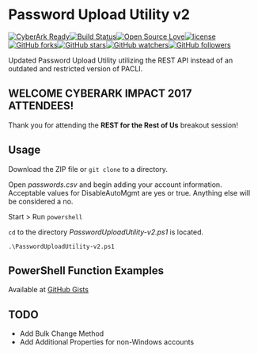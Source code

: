 # Password Upload Utility v2

[![CyberArk Ready](https://img.shields.io/badge/CyberArk-ready-blue.svg)](https://www.cyberark.com)[![Build Status](http://poop.joe-garcia.com:8080/buildStatus/icon?job=PasswordUploadUtility-v2)](http://github.com/infamousjoeg/PasswordUploadUtility-v2/)[![Open Source Love](https://badges.frapsoft.com/os/v1/open-source.svg?v=103)](https://github.com/ellerbrock/open-source-badges/)[![license](https://img.shields.io/github/license/mashape/apistatus.svg)](https://opensource.org/licenses/mit-license.php)
[![GitHub forks](https://img.shields.io/github/forks/badges/shields.svg?style=social&label=Fork)](https://github.com/infamousjoeg/PasswordUploadUtility-v2/fork)[![GitHub stars](https://img.shields.io/github/stars/badges/shields.svg?style=social&label=Star)](https://github.com/infamousjoeg/PasswordUploadUtility-v2)[![GitHub watchers](https://img.shields.io/github/watchers/badges/shields.svg?style=social&label=Watch)](https://github.com/infamousjoeg/PasswordUploadUtility-v2/subscription)[![GitHub followers](https://img.shields.io/github/followers/espadrine.svg?style=social&label=Follow)](https://github.com/infamousjoeg)

Updated Password Upload Utility utilizing the REST API instead of an outdated and restricted version of PACLI.

## WELCOME CYBERARK IMPACT 2017 ATTENDEES!

Thank you for attending the **REST for the Rest of Us** breakout session!

## Usage

Download the ZIP file or ```git clone``` to a directory.

Open _passwords.csv_ and begin adding your account information.  Acceptable values for DisableAutoMgmt are yes or true.  Anything else will be considered a no.

Start > Run ```powershell```

```cd``` to the directory _PasswordUploadUtility-v2.ps1_ is located.

```.\PasswordUploadUtility-v2.ps1```

## PowerShell Function Examples

Available at [GitHub Gists](https://gist.github.com/infamousjoeg/9fd1ae60cdea88ac18dbbc49cf2bfe34)

## TODO

* Add Bulk Change Method
* Add Additional Properties for non-Windows accounts
